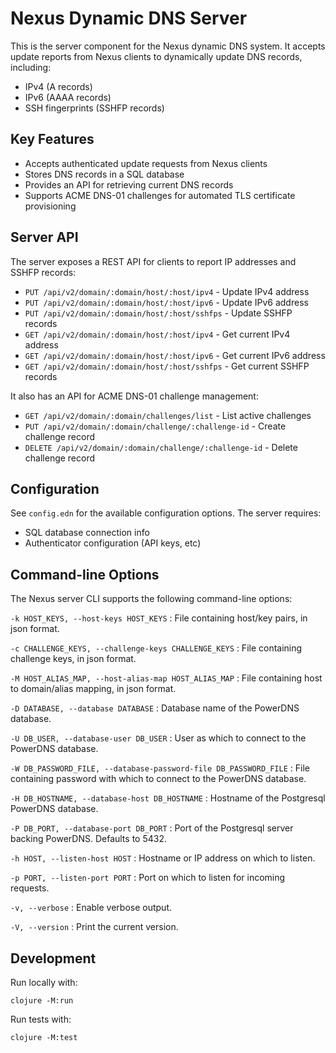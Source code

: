 # Nexus Dynamic DNS Server

This is the server component for the Nexus dynamic DNS system. It accepts update reports from Nexus clients to dynamically update DNS records, including:

- IPv4 (A records)
- IPv6 (AAAA records) 
- SSH fingerprints (SSHFP records)

## Key Features

- Accepts authenticated update requests from Nexus clients
- Stores DNS records in a SQL database
- Provides an API for retrieving current DNS records
- Supports ACME DNS-01 challenges for automated TLS certificate provisioning

## Server API

The server exposes a REST API for clients to report IP addresses and SSHFP records:

- `PUT /api/v2/domain/:domain/host/:host/ipv4` - Update IPv4 address 
- `PUT /api/v2/domain/:domain/host/:host/ipv6` - Update IPv6 address
- `PUT /api/v2/domain/:domain/host/:host/sshfps` - Update SSHFP records
- `GET /api/v2/domain/:domain/host/:host/ipv4` - Get current IPv4 address
- `GET /api/v2/domain/:domain/host/:host/ipv6` - Get current IPv6 address 
- `GET /api/v2/domain/:domain/host/:host/sshfps` - Get current SSHFP records

It also has an API for ACME DNS-01 challenge management:

- `GET /api/v2/domain/:domain/challenges/list` - List active challenges 
- `PUT /api/v2/domain/:domain/challenge/:challenge-id` - Create challenge record
- `DELETE /api/v2/domain/:domain/challenge/:challenge-id` - Delete challenge record

## Configuration

See `config.edn` for the available configuration options. The server requires:

- SQL database connection info
- Authenticator configuration (API keys, etc)

## Command-line Options

The Nexus server CLI supports the following command-line options:

`-k HOST_KEYS, --host-keys HOST_KEYS`
: File containing host/key pairs, in json format.

`-c CHALLENGE_KEYS, --challenge-keys CHALLENGE_KEYS` 
: File containing challenge keys, in json format.

`-M HOST_ALIAS_MAP, --host-alias-map HOST_ALIAS_MAP`
: File containing host to domain/alias mapping, in json format.

`-D DATABASE, --database DATABASE`
: Database name of the PowerDNS database.

`-U DB_USER, --database-user DB_USER`
: User as which to connect to the PowerDNS database.

`-W DB_PASSWORD_FILE, --database-password-file DB_PASSWORD_FILE`
: File containing password with which to connect to the PowerDNS database.

`-H DB_HOSTNAME, --database-host DB_HOSTNAME`
: Hostname of the Postgresql PowerDNS database.

`-P DB_PORT, --database-port DB_PORT`
: Port of the Postgresql server backing PowerDNS. Defaults to 5432.

`-h HOST, --listen-host HOST`
: Hostname or IP address on which to listen. 

`-p PORT, --listen-port PORT`
: Port on which to listen for incoming requests.

`-v, --verbose`
: Enable verbose output.

`-V, --version`
: Print the current version.

## Development

Run locally with:

```
clojure -M:run
```

Run tests with:

```
clojure -M:test
```
